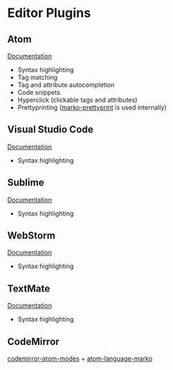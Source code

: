 # Editor Plugins

## Atom

[Documentation](https://atom.io/packages/language-marko)

* Syntax highlighting
* Tag matching
* Tag and attribute autocompletion
* Code snippets
* Hyperclick (clickable tags and attributes)
* Prettyprinting ([marko-prettyprint](https://github.com/marko-js/marko-prettyprint) is used internally)

## Visual Studio Code

[Documentation](https://marketplace.visualstudio.com/items?itemName=pcanella.marko)

* Syntax highlighting

## Sublime

[Documentation](https://github.com/merwan7/sublime-marko)

* Syntax highlighting

## WebStorm

[Documentation](https://github.com/marko-js/marko-tmbundle)

* Syntax highlighting

## TextMate

[Documentation](https://github.com/marko-js/marko-tmbundle)

* Syntax highlighting

## CodeMirror

[codemirror-atom-modes](https://github.com/patrick-steele-idem/codemirror-atom-modes) + [atom-language-marko](https://github.com/marko-js/atom-language-marko)
